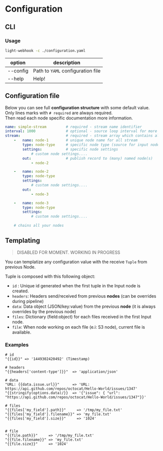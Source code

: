 # Configuration

## CLI

### Usage 

```bash
light-webhook -c ./configuration.yaml
```


| option    | description                       |
|-----------|-----------------------------------|
| --config  | Path to `YAML` configuration file |
| --help    | Help!                             |


## Configuration file

Below you can see full **configuration structure** with some default value. Only lines marks with `# required` are always required.  
Then read each node specific documentation more information.

```yaml
name: simple-stream         # required - stream name identifier
interval: 1000              # optional - source loop interval for more or less reactivity
stream:                     # required - stream array which contains all nodes composing stream 
    -   name: node-1        # unique node name for all stream
        type: node-type     # specific node type (source for input node / sink for processing node )
        settings:           # specific node settings
            # custom node settings....
        out:                # publish record to (many) named node(s)
            - node-2

    -   name: node-2
        type: node-type
        settings:
            # custom node settings....
        out:
            - node-3

    -   name: node-3        
        type: node-type
        settings:
            # custom node settings....
    
    # chains all your nodes
```
## Templating

> DISABLED FOR MOMENT. WORKING IN PROGRESS

You can templatize any configuration value with the receive `Tuple` from previous Node.

Tuple is composed with this following object:
- `id` : Unique id generated when the first tuple in the Input node is created.
- `headers`: Headers send/received from previous **nodes** (can be overrides during pipeline)
- `data`: Data object (JSON/key:value) from the previous **node** (it is always overrides by the previous node)
- `files`: Dictionary (field:object) for each files received in the first Input node.
- `file`: When node working on each file (e.i: S3 node), current file is available.

### Examples

```shell script
# id
"{{id}}" => '1449302420492' (Timestamp)

# headers
"{{headers['content-type']}}"  => 'application/json'

# data
"URL: {{data.issue.url}}"      => 'URL: https://api.github.com/repos/octocat/Hello-World/issues/1347'
"{{stringify(options.data)/}}  => '{"issue": { "url": "https://api.github.com/repos/octocat/Hello-World/issues/1347"}}'

# files
"{{files['my_field'].path}}"     => '/tmp/my_file.txt'
"{{files['my_field'].filename}}" => 'my_file.txt'
"{{files['my_field'].size}}"     => '1024'


# file
"{{file.path}}"     => '/tmp/my_file.txt'
"{{file.filename}}" => 'my_file.txt'
"{{file.size}}"     => '1024'

```

